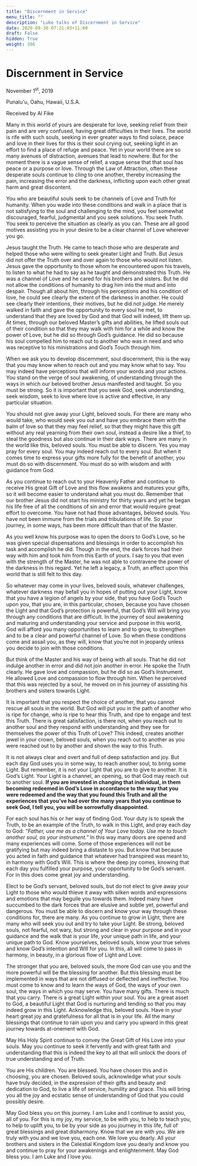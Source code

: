 ```yaml
---
title: "Discernment in Service"
menu_title: ""
description: "Luke talks of Discernment in Service"
date: 2020-09-30 07:21:03+11:00
draft: False
hidden: True
weight: 386
---
```

# Discernment in Service 


November 1<sup>st</sup>, 2019

Punalu'u, Oahu, Hawaii, U.S.A.

Received by Al Fike



Many in this world of yours are desperate for love, seeking relief from their pain and are very confused, having great difficulties in their lives. The world is rife with such souls, seeking in ever greater ways to find solace, peace and love in their lives for this is their soul crying out, seeking light in an effort to find a place of refuge and peace. Yet in your world there are so many avenues of distraction, avenues that lead to nowhere. But for the moment there is a vague sense of relief, a vague sense that that soul has peace or a purpose or love. Through the Law of Attraction, often these desperate souls continue to cling to one another, thereby increasing the pain, increasing the error and the darkness, inflicting upon each other great harm and great discontent. 

You who are beautiful souls seek to be channels of Love and Truth for humanity. When you wade into these conditions and walk in a place that is not satisfying to the soul and challenging to the mind, you feel somewhat discouraged, fearful, judgmental and you seek solutions. You seek Truth. You seek to perceive the situation as clearly as you can. These are all good motives assisting you in your desire to be a clear channel of Love wherever you go. 

Jesus taught the Truth. He came to teach those who are desperate and helped those who were willing to seek greater Light and Truth. But Jesus did not offer the Truth over and over again to those who would not listen. Jesus gave the opportunity to those whom he encountered upon his travels, to listen to what he had to say as he taught and demonstrated this Truth. He was a channel of Love and he cared for his brothers and sisters. But he did not allow the conditions of humanity to drag him into the mud and into despair. Though all about him, through his perceptions and his condition of love, he could see clearly the extent of the darkness in another. He could see clearly their intentions, their motives, but he did not judge. He merely walked in faith and gave the opportunity to every soul he met, to understand that they are loved by God and that God will indeed, lift them up. At times, through our beloved Master’s gifts and abilities, he lifted souls out of their condition so that they may walk with him for a while and know the power of Love, but he did so through God’s guidance. He did so because his soul compelled him to reach out to another who was in need and who was receptive to his ministrations and God’s Touch through him. 

When we ask you to develop discernment, soul discernment, this is the way that you may know when to reach out and you may know what to say. You may indeed have perceptions that will inform your words and your actions. You stand on the verge of soul awakening, of understanding through the ways in which our beloved brother Jesus manifested and taught. So you must be strong. So it is important that you seek God, seek understanding, seek wisdom, seek to love where love is active and effective, in any particular situation. 

You should not give away your Light, beloved souls. For there are many who would take, who would seek you out and have you embrace them with the balm of love so that they may feel relief, so that they might have this gift without any real yearning from their own soul, instead a desire like a thief, to steal the goodness but also continue in their dark ways. There are many in the world like this, beloved souls. You must be able to discern. Yes you may pray for every soul. You may indeed reach out to every soul. But when it comes time to express your gifts more fully for the benefit of another, you must do so with discernment. You must do so with wisdom and with guidance from God. 

As you continue to reach out to your Heavenly Father and continue to receive His great Gift of Love and this flow awakens and matures your gifts, so it will become easier to understand what you must do. Remember that our brother Jesus did not start his ministry for thirty years and yet he began his life free of all the conditions of sin and error that would require great effort to overcome. You have not had those advantages, beloved souls. You have not been immune from the trials and tribulations of life. So your journey, in some ways, has been more difficult than that of the Master. 

As you well know his purpose was to open the doors to God’s Love, so he was given  special dispensations and blessings in order to accomplish his task and accomplish he did. Though in the end, the dark forces had their way with him and took him from this Earth of yours. I say to you that even with the strength of the Master, he was not able to contravene the power of the darkness in this regard. Yet he left a legacy, a Truth, an effect upon this world that is still felt to this day. 

So whatever may come in your lives, beloved souls, whatever challenges, whatever darkness may befall you in hopes of putting out your Light, know that you have a legion of angels by your side, that you have God’s Touch upon you, that you are, in this particular, chosen, because you have chosen the Light and that God’s protection is powerful, that God’s Will will bring you through any conditions that are difficult. In the journey of soul awakening and maturing and understanding your service and purpose in this world, God will afford you many opportunities to learn and to grow, to strengthen and to be a clear and powerful channel of Love. So when these conditions come and assail you, as they will, know that you’re not in jeopardy unless you decide to join with those conditions. 

But think of the Master and his way of being with all souls. That he did not indulge another in error and did not join another in error. He spoke the Truth clearly. He gave love and compassion, but he did so as God’s Instrument. He allowed Love and compassion to flow through him. When he perceived that this was rejected by a soul, he moved on in his journey of assisting his brothers and sisters towards Light. 

It is important that you respect the choice of another, that you cannot rescue all souls in the world. But God will put you in the path of another who is ripe for change, who is ripe to hear this Truth, and ripe to engage and test this Truth. There is great satisfaction, is there not, when you reach out to another soul and they respond with understanding and they see for themselves the power of this Truth of Love? This indeed, creates another jewel in your crown, beloved souls, when you reach out to another as you were reached out to by another and shown the way to this Truth. 

It is not always clear and overt and full of deep satisfaction and joy. But each day God uses you in some way, to reach another soul, to bring some Light. But remember, it is not your Light that you are to give to another. It is God’s Light. Your Light is a channel, an opening, so that God may reach out to another soul. **If you are invested in changing that individual, in them becoming redeemed in God’s Love in accordance to the way that you were redeemed and the way that you found this Truth and all the experiences that you’ve had over the many years that you continue to seek God, I tell you, you will be sorrowfully disappointed.** 

For each soul has his or her way of finding God. Your duty is to speak the Truth, to be an example of the Truth, to walk in this Light, and pray each day to God: *“Father, use me as a channel of Your Love today. Use me to touch another soul, as your instrument.”* In this way many doors are opened and many experiences will come. Some of those experiences will not be gratifying but may indeed bring a distaste to you. But know that because you acted in faith and guidance that whatever had transpired was meant to, in harmony with God’s Will. This is where the deep joy comes, knowing that each day you fulfilled your purpose, your opportunity to be God’s servant. For in this does come great joy and understanding. 

Elect to be God’s servant, beloved souls, but do not elect to give away your Light to those who would thieve it away with silken words and expressions and emotions that may beguile you towards them. Indeed many have succumbed to the dark forces that are elusive and subtle yet, powerful and dangerous. You must be able to discern and know your way through these conditions for, there are many. As you continue to grow in Light, there are many who will seek you out and try to take your Light. Be strong, beloved souls, not fearful, not wary, but strong and clear in your purpose and in your guidance and the walk that is your life, your unique path in life, and your unique path to God. Know yourselves, beloved souls, know your true selves and know God’s intention and Will for you. In this, all will come to pass in harmony, in beauty, in a glorious flow of Light and Love. 

The stronger that you are, beloved souls, the more God can use you and the more powerful will be the blessing for another. But this blessing must be implemented in ways that are not diffused or deflected and ineffective. You must come to know and to learn the ways of God, the ways of your own soul, the ways in which you may serve. You have many gifts. There is much that you carry. There is a great Light within your soul. You are a great asset to God, a beautiful Light that God is nurturing and tending so that you may indeed grow in this Light. Acknowledge this, beloved souls. Have in your heart great joy and gratefulness for all that is in your life. All the many blessings that continue to rain upon you and carry you upward in this great journey towards at-onement with God. 

May His Holy Spirit continue to convey the Great Gift of His Love into your souls.  May you continue to seek it fervently and with great faith and understanding that this is indeed the key to all that will unlock the doors of true understanding and of Truth. 

You are His children. You are blessed. You have chosen this and in choosing, you are chosen. Beloved souls, acknowledge what your souls have truly decided, in the expression of their gifts and beauty and dedication to God, to live a life of service, humility and grace. This will bring you all the joy and ecstatic sense of understanding of God that you could possibly desire. 

May God bless you on this journey. I am Luke and I continue to assist you, all of you. For this is my joy, my service, to be with you, to help to teach you, to help to uplift you, to be by your side as you journey in this life, full of great blessings and great disharmony. Know that we are with you. We are truly with you and we love you, each one. We love you dearly. All your brothers and sisters in the Celestial Kingdom love you dearly and know you and continue to pray for your awakenings and enlightenment. May God bless you. I am Luke and I love you.